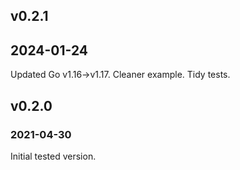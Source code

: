 ## v0.2.1
## 2024-01-24

Updated Go v1.16->v1.17.
Cleaner example. Tidy tests.

## v0.2.0
### 2021-04-30

Initial tested version.